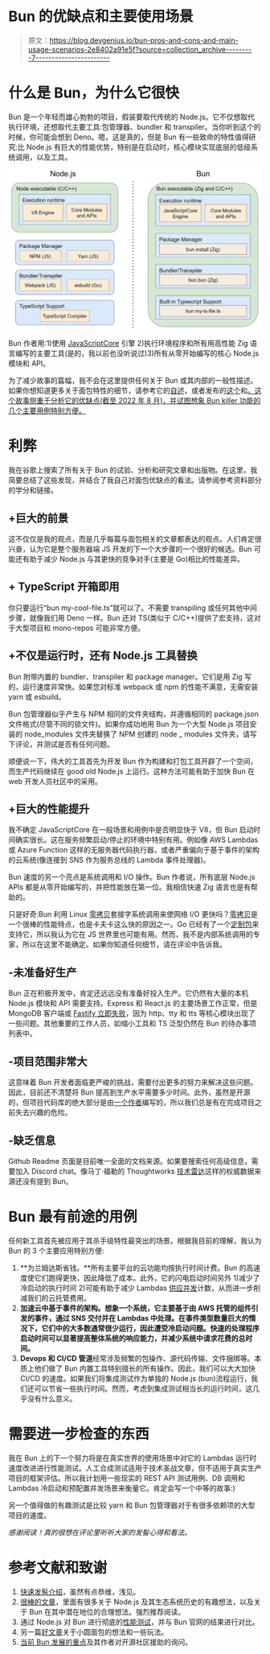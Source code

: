 # Bun 的优缺点和主要使用场景

> 原文：<https://blog.devgenius.io/bun-pros-and-cons-and-main-usage-scenarios-2e8402a91e5f?source=collection_archive---------7----------------------->

# 什么是 Bun，为什么它很快

Bun 是一个年轻而雄心勃勃的项目，假装要取代传统的 Node.js。它不仅想取代执行环境，还想取代主要工具:包管理器、bundler 和 transpiler。当你听到这个的时候，你可能会想到 Deno。嗯，这是真的，但是 Bun 有一些致命的特性值得研究:比 Node.js 有巨大的性能优势，特别是在启动时，核心模块实现底层的低级系统调用，以及工具。

![](img/740fa88bd674c857da714c30b539deb1.png)

Bun 作者用:1)使用 [JavaScriptCore](https://en.wikipedia.org/wiki/WebKit#JavaScriptCore) 引擎 2)执行环境程序和所有用高性能 Zig 语言编写的主要工具(是的，我以前也没听说过)3)所有从零开始编写的核心 Node.js 模块和 API。

为了减少故事的篇幅，我不会在这里提供任何关于 Bun 或其内部的一般性描述。如果你想知道更多关于面包特性的细节，请参考它的[自述](https://github.com/oven-sh/bun)，或者发布的[这个](https://betterprogramming.pub/bun-new-kid-in-the-javascript-town-a0c6d77c7bb8)和[。这个故事侧重于分析它的优缺点(截至 2022 年 8 月)，并试图想象 Bun killer 功能的几个主要用例特别方便。](https://levelup.gitconnected.com/is-bun-js-the-node-js-killer-ffeb0f89196a)

# 利弊

我在谷歌上搜索了所有关于 Bun 的试验、分析和研究文章和出版物。在这里，我简要总结了这些发现，并结合了我自己对面包优缺点的看法。请参阅参考资料部分的学分和链接。

## +巨大的前景

这不仅仅是我的观点，而是几乎每篇与面包相关的文章都表达的观点。人们肯定很兴奋，认为它是整个服务器端 JS 开发的下一个大步骤的一个很好的候选。Bun 可能还有助于减少 Node.js 与其更快的竞争对手(主要是 Go)相比的性能差异。

## + TypeScript 开箱即用

你只要运行“bun my-cool-file.ts”就可以了。不需要 transpiling 或任何其他中间步骤，就像我们用 Deno 一样。Bun 还对 TS(类似于 C/C++)提供了宏支持，这对于大型项目和 mono-repos 可能非常方便。

## +不仅是运行时，还有 Node.js 工具替换

Bun 附带内置的 bundler、transpiler 和 package manager。它们是用 Zig 写的，运行速度非常快。如果您对标准 webpack 或 npm 的性能不满意，无需安装 yarn 或 esbuild。

Bun 包管理器似乎产生与 NPM 相同的文件夹结构，并遵循相同的 package.json 文件格式(尽管不同的锁文件)。如果你成功地用 Bun 为一个大型 Node.js 项目安装的 node_modules 文件夹替换了 NPM 创建的 node _ modules 文件夹，请写下评论，并测试是否有任何问题。

顺便说一下，伟大的工具首先为开发 Bun 作为构建和打包工具开辟了一个空间，而生产代码继续在 good old Node.js 上运行。这种方法可能有助于加快 Bun 在 web 开发人员社区中的采用。

## +巨大的性能提升

我不确定 JavaScriptCore 在一般场景和用例中是否明显快于 V8，但 Bun 启动时间确实很长。这在服务频繁启动/停止的环境中特别有用。例如像 AWS Lambdas 或 Azure Function 这样的无服务器代码执行器，或者严重偏向于基于事件的架构的云系统(像连接到 SNS 作为服务总线的 Lambda 事件处理器)。

Bun 速度的另一个亮点是系统调用和 I/O 操作。Bun 作者说，所有底层 Node.js APIs 都是从零开始编写的，并把性能放在第一位。我相信快速 Zig 语言也是有帮助的。

只是好奇:Bun 利用 Linux [零拷贝](https://en.wikipedia.org/wiki/Zero-copy)套接字系统调用来使网络 I/O 更快吗？[零拷贝](https://developpaper.com/what-is-the-so-called-zero-copy-technology-in-kafka/)是一个很棒的性能特点，也是卡夫卡这么快的原因之一。Go 已经有了一个[定制包](https://github.com/newtools/zsocket)来支持它，所以我认为它在 JS 世界里也可能有用。然而，我不是内部系统调用的专家，所以在这里不能确定。如果你知道任何细节，请在评论中告诉我。

## -未准备好生产

Bun 正在积极开发中，肯定还远远没有准备好投入生产。它仍然有大量的本机 Node.js 模块和 API 需要支持。Express 和 React.js 的主要场景工作正常，但是 MongoDB 客户端或 [Fastify 立即失败](https://github.com/oven-sh/bun/issues/313)，因为 http、tty 和 tts 等核心模块出现了一些问题。其他重要的工作人员，如缩小工具和 TS 泛型仍然在 Bun 的待办事项列表中。

## -项目范围非常大

这意味着 Bun 开发者面临更严峻的挑战，需要付出更多的努力来解决这些问题。因此，目前还不清楚将 Bun 提高到生产水平需要多少时间。此外，虽然是开源的，但项目代码库的绝大部分是由[一个作者](https://github.com/Jarred-Sumner)编写的，所以我们总是有在完成项目之前失去兴趣的危险。

## -缺乏信息

Github Readme 页面是目前唯一全面的文档来源。如果要搜索任何高级信息，需要加入 Discord chat。像马丁·福勒的 Thoughtworks [技术雷达](https://www.thoughtworks.com/radar)这样的权威数据来源还没有提到 Bun。

# Bun 最有前途的用例

任何新工具首先被应用于其杀手级特性最突出的场景。根据我目前的理解，我认为 Bun 的 3 个主要应用特别方便:

1.  **为兰姆达斯省钱。**所有主要平台的云功能均按执行时间计费。Bun 的高速度使它们跑得更快，因此降低了成本。此外，它的闪电启动时间另外 1)减少了冷启动的执行时间 2)可能有助于减少 Lambdas [供应并发](https://docs.aws.amazon.com/lambda/latest/dg/provisioned-concurrency.html)计数，从而进一步削减我们的云托管费用。
2.  **加速云中基于事件的架构。想象一个系统，它主要基于由 AWS 托管的组件引发的事件，通过 SNS 交付并在 Lambdas 中处理。在事件类型数量巨大的情况下，它们中的大多数通常很少运行，因此遭受冷启动问题。快速的处理程序启动时间可以显著提高整体系统的响应能力，并减少系统中请求花费的总时间。**
3.  **Devops 和 CI/CD 管道**经常涉及频繁的包操作、源代码传输、文件捆绑等。本质上他们做了 Bun 内置工具特别擅长的所有操作。因此，我们可以大大加快 CI/CD 的速度。如果我们将集成测试作为单独的 Node.js (bun)流程运行，我们还可以节省一些执行时间。然而，考虑到集成测试相当长的运行时间，这几乎没有什么意义。

# 需要进一步检查的东西

我在 Bun 上的下一个努力将是在真实世界的使用场景中对它的 Lambdas 运行时速度改进进行性能测试。人工合成测试适用于技术圣战文章，但不适用于真实生产项目的框架评估。所以我计划用一些现实的 REST API 测试用例、DB 调用和 Lambdas 冷启动和预配置并发场景来衡量它。肯定会写一个中等的故事:)

另一个值得做的有趣测试是比较 yarn 和 Bun 包管理器对于有很多依赖项的大型项目的速度。

*感谢阅读！真的很想在评论里听听大家的发髻心得和看法。*

# 参考文献和致谢

1.  [快速发髻介绍](https://betterprogramming.pub/bun-new-kid-in-the-javascript-town-a0c6d77c7bb8)，虽然有点恭维，浅见。
2.  [很棒的文章](https://www.lunasec.io/docs/blog/bun-first-look/)，里面有很多关于 Node.js 及其生态系统历史的有趣想法，以及关于 Bun 在其中潜在地位的合理想法。强烈推荐阅读。
3.  通过 Node.js 对 Bun 进行彻底的[性能测试](https://medium.com/gitconnected/is-bun-js-the-node-js-killer-ffeb0f89196a)，并与 Bun 官网的结果进行对比。
4.  另一篇[好文章](https://betterprogramming.pub/bun-new-kid-in-the-javascript-town-a0c6d77c7bb8)关于小圆面包的想法和一些玩法。
5.  [当前 Bun 发展的重点](https://github.com/oven-sh/bun/issues/798)及其作者对开源社区援助的询问。
